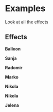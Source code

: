 <script setup>
import ExampleButton from './.vitepress/components/ExampleButton.vue'
import { vBalloon, vSanja, vRadomir, vMarko, vNikola, vIlinka, vJelena } from '../src/index'
import README from '../README.md';
</script>
<style>
  *, ::before, ::after {
    animation-duration: 1s !important;
  }
</style>

# Examples
Look at all the effects
## Effects

**Balloon**
<ExampleButton v-balloon />

**Sanja**
<ExampleButton v-sanja />

**Radomir**
<ExampleButton v-radomir />

**Marko**
<ExampleButton v-marko />

**Nikola**
<ExampleButton v-nikola />

**Nikola**
<ExampleButton v-ilinka />

**Jelena**
<ExampleButton v-jelena />


<README />